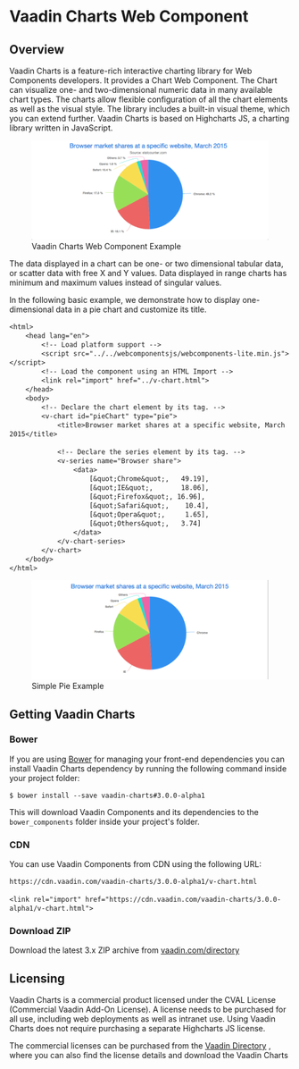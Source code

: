 # Vaadin Charts Web Component

## Overview
Vaadin Charts is a feature-rich interactive charting library for Web Components developers. It provides a Chart Web Component. The Chart can visualize one- and two-dimensional numeric data in many available chart types. The charts allow flexible configuration of all the chart elements as well as the visual style. The library includes a built-in visual theme, which you can extend further. 
Vaadin Charts is based on Highcharts JS, a charting library written in JavaScript.

<figure>
    <img src="images/vaadin-charts.png" alt="Vaadin Charts Web Component Example.">
    <figcaption>Vaadin Charts Web Component Example</figcaption>
</figure>

The data displayed in a chart can be one- or two dimensional tabular data, or scatter data with free X and Y values. Data displayed in range charts has minimum and maximum values instead of singular values.

In the following basic example, we demonstrate how to display one-dimensional data in a pie chart and customize its title.

    <html>
        <head lang="en">
            <!-- Load platform support -->
            <script src="../../webcomponentsjs/webcomponents-lite.min.js"></script>
            <!-- Load the component using an HTML Import -->
            <link rel="import" href="../v-chart.html">
        </head>
        <body>
            <!-- Declare the chart element by its tag. -->
            <v-chart id="pieChart" type="pie">
                <title>Browser market shares at a specific website, March 2015</title>
    
                <!-- Declare the series element by its tag. -->
                <v-series name="Browser share">
                    <data>
                        [&quot;Chrome&quot;,   49.19],
                        [&quot;IE&quot;,       18.06],
                        [&quot;Firefox&quot;, 16.96],
                        [&quot;Safari&quot;,    10.4],
                        [&quot;Opera&quot;,     1.65],
                        [&quot;Others&quot;,   3.74]
                    </data>
                </v-chart-series>
            </v-chart>
        </body>
    </html>

<figure>
    <img src="images/simple-pie.png" alt="Simple Pie Example.">
    <figcaption>Simple Pie Example</figcaption>
</figure>

## Getting Vaadin Charts

### Bower

If you are using [Bower](http://bower.io) for managing your front-end dependencies you can install Vaadin Charts dependency by running the following command inside your project folder:

    $ bower install --save vaadin-charts#3.0.0-alpha1
    
This will download Vaadin Components and its dependencies to the `bower_components` folder inside your project's folder.

### CDN

You can use Vaadin Components from CDN using the following URL:

    https://cdn.vaadin.com/vaadin-charts/3.0.0-alpha1/v-chart.html

    <link rel="import" href="https://cdn.vaadin.com/vaadin-charts/3.0.0-alpha1/v-chart.html">

### Download ZIP

Download the latest 3.x ZIP archive from [vaadin.com/directory](https://vaadin.com/directory#!addon/vaadin-charts)

## Licensing
Vaadin Charts is a commercial product licensed under the CVAL License (Commercial Vaadin Add-On License). A license needs to be purchased for all use, including web deployments as well as intranet use. Using Vaadin Charts does not require purchasing a separate Highcharts JS license.

The commercial licenses can be purchased from the [Vaadin Directory](https://vaadin.com/directory/ "Vaadin Directory") , where you can also find the license details and download the Vaadin Charts